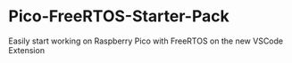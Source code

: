 # Pico-FreeRTOS-Starter-Pack
Easily start working on Raspberry Pico with FreeRTOS on the new VSCode Extension
